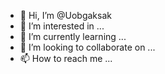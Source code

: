 - 👋 Hi, I’m @Uobgaksak
- 👀 I’m interested in ...
- 🌱 I’m currently learning ...
- 💞️ I’m looking to collaborate on ...
- 📫 How to reach me ...

<!---
Uobgaksak/Uobgaksak is a ✨ special ✨ repository because its `README.md` (this file) appears on your GitHub profile.
You can click the Preview link to take a look at your changes.
--->
